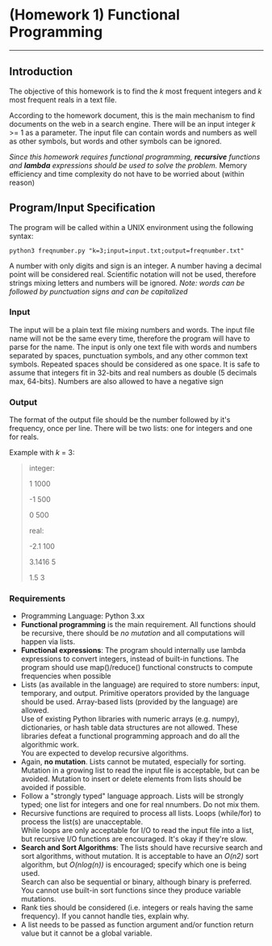 # (Homework 1) Functional Programming
---

## Introduction
The objective of this homework is to find the *k* most frequent integers and *k* most frequent reals in a text file.

According to the homework document, this is the main mechanism to find documents on the web in a search engine.
There will be an input integer *k* >= 1 as a parameter.
The input file can contain words and numbers as well as other symbols, but words and other symbols can be ignored.

*Since this homework requires functional programming, **recursive** functions and **lambda** expressions should be used to solve the problem.*
Memory efficiency and time complexity do not have to be worried about (within reason)

## Program/Input Specification
The program will be called within a UNIX environment using the following syntax:
```shell
python3 freqnumber.py "k=3;input=input.txt;output=freqnumber.txt"
```

A number with only digits and sign is an integer.
A number having a decimal point will be considered real.
Scientific notation will not be used, therefore strings mixing letters and numbers will be ignored.
*Note: words can be followed by punctuation signs and can be capitalized*

### Input
The input will be a plain text file mixing numbers and words. The input file name will not be the same every time, therefore the program will have to parse for the name.
The input is only one text file with words and numbers separated by spaces, punctuation symbols, and any other common text symbols.
Repeated spaces should be considered as one space.
It is safe to assume that integers fit in 32-bits and real numbers as double (5 decimals max, 64-bits).
Numbers are also allowed to have a negative sign

### Output
The format of the output file should be the number followed by it's frequency, once per line.
There will be two lists: one for integers and one for reals.

Example with *k* = 3:
> integer:
>
> 1 1000
>
> -1 500
>
> 0 500
>
> real:
>
> -2.1 100
>
> 3.1416 5
>
> 1.5 3

### Requirements
- Programming Language: Python 3.xx
- **Functional programming** is the main requirement. All functions should be recursive, there should be *no mutation* and all computations will happen via lists.
- **Functional expressions**: The program should internally use lambda expressions to convert integers, instead of built-in functions. The program should use map()/reduce() functional constructs to compute frequencies when possible
- Lists (as available in the language) are required to store numbers: input, temporary, and output. Primitive operators provided by the language should be used. Array-based lists (provided by the language) are allowed.  
  Use of existing Python libraries with numeric arrays (e.g. numpy), dictionaries, or hash table data structures are not allowed. These libraries defeat a functional programming approach and do all the algorithmic work.  
  You are expected to develop recursive algorithms.
- Again, **no mutation**. Lists cannot be mutated, especially for sorting. Mutation in a growing list to read the input file is acceptable, but can be avoided. Mutation to insert or delete elements from lists should be avoided if possible.
- Follow a "strongly typed" language approach. Lists will be strongly typed; one list for integers and one for real nnumbers. Do not mix them.
- Recursive functions are required to process all lists. Loops (while/for) to process the list(s) are unacceptable.  
  While loops are only acceptable for I/O to read the input file into a list, but recursive I/O functions are encouraged. It's okay if they're slow.
- **Search and Sort Algorithms**: The lists should have recursive search and sort algorithms, without mutation. It is acceptable to have an *O(n<superscript>2</superscript>)* sort algorithm, but *O(nlog(n))* is encouraged; specify which one is being used.  
  Search can also be sequential or binary, although binary is preferred.  
  You cannot use built-in sort functions since they produce variable mutations.
- Rank ties should be considered (i.e. integers or reals having the same frequency). If you cannot handle ties, explain why.
- A list needs to be passed as function argument and/or function return value but it cannot be a global variable.

